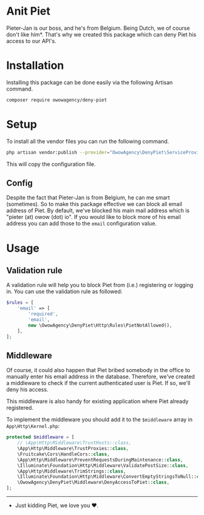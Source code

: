 # Anit Piet

Pieter-Jan is our boss, and he's from Belgium. Being Dutch, we of course don't like him*. That's why we created this package which can deny Piet his access to our API's.

# Installation

Installing this package can be done easily via the following Artisan command.

```bash
composer require owowagency/deny-piet
```

# Setup

To install all the vendor files you can run the following command.

```bash
php artisan vendor:publish --provider="OwowAgency\DenyPiet\ServiceProvider"
```

This will copy the configuration file. 

## Config

Despite the fact that Pieter-Jan is from Belgium, he can me smart (sometimes). So to make this package effective we can block all email address of Piet. By default, we've blocked his main mail address which is "pieter (at) owow (dot) io". If you would like to block more of his email address you can add those to the `email` configuration value.

# Usage

## Validation rule

A validation rule will help you to block Piet from (i.e.) registering or logging in. You can use the validation rule as followed:

```php
$rules = [
    'email' => [
        'required',
        'email',
        new \OwowAgency\DenyPiet\Http\Rules\PietNotAllowed(),
    ],
];
```

## Middleware

Of course, it could also happen that Piet bribed somebody in the office to manually enter his email address in the database. Therefore, we've created a middleware to check if the current authenticated user is Piet. If so, we'll deny his access. 

This middleware is also handy for existing application where Piet already registered.

To implement the middleware you should add it to the `$middleware` array in `App\Http\Kernel.php`:

```php
protected $middleware = [
    // \App\Http\Middleware\TrustHosts::class,
    \App\Http\Middleware\TrustProxies::class,
    \Fruitcake\Cors\HandleCors::class,
    \App\Http\Middleware\PreventRequestsDuringMaintenance::class,
    \Illuminate\Foundation\Http\Middleware\ValidatePostSize::class,
    \App\Http\Middleware\TrimStrings::class,
    \Illuminate\Foundation\Http\Middleware\ConvertEmptyStringsToNull::class,
    \OwowAgency\DenyPiet\Middleware\DenyAccessToPiet::class,
];
```

---

* Just kidding Piet, we love you ❤️.